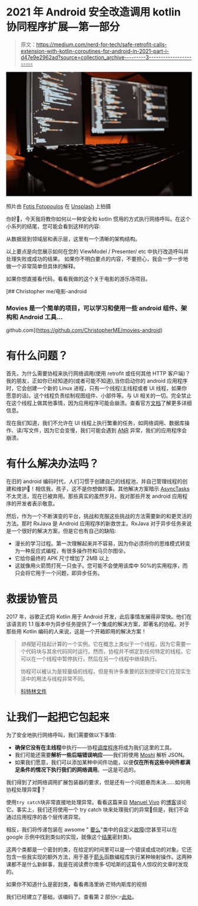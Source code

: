 # 2021 年 Android 安全改造调用 kotlin 协同程序扩展—第一部分

> 原文：<https://medium.com/nerd-for-tech/safe-retrofit-calls-extension-with-kotlin-coroutines-for-android-in-2021-part-i-d47e9e2962ad?source=collection_archive---------3----------------------->

![](img/09009555fe6b4edbfcba051efa70e842.png)

照片由 [Fotis Fotopoulos](https://unsplash.com/@ffstop?utm_source=medium&utm_medium=referral) 在 [Unsplash](https://unsplash.com?utm_source=medium&utm_medium=referral) 上拍摄

你好👋，今天我将教你如何以一种安全和 kotlin 惯用的方式执行网络呼叫。在这个小系列的结尾，您可能会看到这样的内容:

从数据层到领域层和表示层，这里有一个清晰的架构结构。

以上要点是向您展示如何在您的 ViewModel / Presenter/ etc 中执行改造呼叫并处理失败或成功的结果。
如果你不明白要点的内容，不要担心，我会一步一步地做一个非常简单但具体的解释。

如果你想直接看代码，看看我做的这个关于电影的游乐场项目。

[](https://github.com/ChristopherME/movies-android) [## Christopher me/电影-android

### Movies 是一个简单的项目，可以学习和使用一些 android 组件、架构和 Android 工具…

github.com](https://github.com/ChristopherME/movies-android) 

# 有什么问题？

首先，为什么需要协程来执行网络调用(使用 retrofit 或任何其他 HTTP 客户端)？我的朋友，正如你已经知道的(或者可能不知道),当你启动你的 android 应用程序时，它会创建一个新的 Linux 进程，只有一个线程(主线程或者 UI 线程，如果你愿意的话)。这个线程负责绘制视图组件、小部件等。与 UI 相关的一切。完全禁止在这个线程上做其他事情，因为应用程序可能会崩溃。查看官方[文档](https://developer.android.com/guide/components/processes-and-threads#Threads)了解更多详细信息。

现在我们知道，我们不允许在 UI 线程上执行繁重的任务，如网络调用、数据库操作、读/写文件，因为它会变慢，我们可能会遇到 [ANR](https://developer.android.com/training/articles/perf-anr#anr) 异常，我们的应用程序会崩溃。

# 有什么解决办法吗？

在旧的 android 编码时代，人们习惯于创建自己的线程池，并自己管理线程的创建和维护🤯！相信我，孩子，这不是你想做的事。其他解决方案暗示 [AsyncTasks](https://developer.android.com/reference/android/os/AsyncTask) 不太灵活，现在已被弃用。那些真实的虽然岁月。我对那些开发 android 应用程序的开发者表示敬意。

然后，作为一个不断演变的平台，挑战和克服这些挑战的方法需要新的和更灵活的方法。那时 RxJava 是 Android 应用程序的新救世主。RxJava 对于异步任务来说是一个很好的解决方案，但是它也有自己的缺陷:

*   漫长的学习过程。第一次理解起来并不容易，因为你必须将你的思维模式转变为一种反应式编程，有很多操作符和马贝尔图😵。
*   它给你最终的 APK 尺寸增加了 2MB 以上
*   这就像用火箭筒打死一只虫子。您可能不会使用该库中 50%的实用程序，而只会将它用于一个问题，即异步任务。

# 救援协管员

2017 年，谷歌正式将 Kotlin 用于 Android 开发，此后事情发展得非常快。他们在该语言的 1.1 版本中为异步任务提供了一个集成的解决方案，即著名的协程。对于那些用 Kotlin 编码的人来说，这是一个开箱即用的解决方案！

> *协程*是可挂起计算的一个实例。它在概念上类似于一个线程，因为它需要一个代码块与其余代码同时运行。然而，协程并不绑定到任何特定的线程。它可以在一个线程中暂停执行，然后在另一个线程中继续执行。
> 
> 协程可以被认为是轻量级的线程，但是有许多重要的区别使得它们在现实生活中的用法与线程非常不同。
> 
> [科特林文件](https://kotlinlang.org/docs/coroutines-basics.html#your-first-coroutine)

# 让我们一起把它包起来

为了安全地执行网络呼叫，我们需要做以下事情:

*   **确保它没有在主线程**中执行——协程[调度程序](https://developer.android.com/kotlin/coroutines/coroutines-adv?hl=es-419)将成为我们这里的工具。
*   我们可能还需要**解析一些后端错误响应**——我们将使用 [Moshi](https://github.com/square/moshi) 解析 JSON。
*   如果我们愿意，我们可以添加某种中间件功能，以便**仅在所有这些中间件都满足条件的情况下执行我们的网络调用**。—这是可选的。

我们得到了对网络调用扩展包装器的要求，但是还有一个问题悬而未决……如何用协程处理异常🤔？

使用`try catch`块非常直接地处理异常。看看这篇来自 [Manuel Vivo](https://medium.com/u/3b5622dd813c?source=post_page-----d47e9e2962ad--------------------------------) 的[博客](/androiddevelopers/exceptions-in-coroutines-ce8da1ec060c)谈论它。事实上，我们还将使用一个 try catch 块来处理我们的异常🤫但是，我们不会通过应用程序的各个层传递异常。

相反，我们将传递包装在 awsome " [要么](https://github.com/ChristopherME/movies-android/blob/master/functional-programming/src/main/java/com/christopher_elias/functional_programming/Either.kt)"类中的自定义[故障](https://github.com/ChristopherME/movies-android/blob/master/functional-programming/src/main/java/com/christopher_elias/functional_programming/Failure.kt)(您甚至可以在 google 示例中找到类似的实现，就像这个[结果](https://github.com/google/iosched/blob/main/shared/src/main/java/com/google/samples/apps/iosched/shared/result/Result.kt)密封类)。

这两个类都是一个密封的类，在给定的时间里可以是一个错误或成功的对象。它还包含一些我实现的额外方法，用于基于[箭头](https://github.com/arrow-kt/arrow)函数编程库执行某种映射操作。这两种课都不是什么新鲜事，我是在阅读费尔南多·切哈斯的这篇令人惊叹的文章时发现的。

如果你不知道什么是密封类，看看弗洛里纳·芒特内斯库的视频

我们已经建立了基础，该编码了。查看第 2 部分👉[此处](https://christopher-elias.medium.com/safe-retrofit-calls-extension-with-kotlin-coroutines-for-android-in-2021-part-ii-fd55842951cf)。